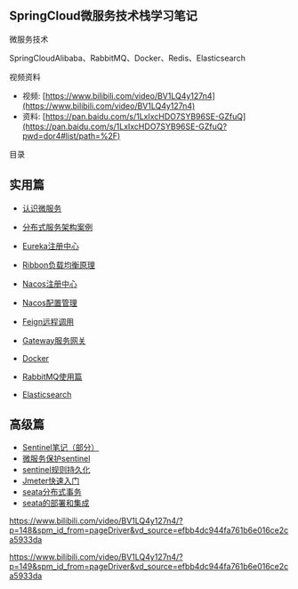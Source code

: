 ## SpringCloud微服务技术栈学习笔记

微服务技术

SpringCloudAlibaba、RabbitMQ、Docker、Redis、Elasticsearch

视频资料

- 视频: [https://www.bilibili.com/video/BV1LQ4y127n4](https://www.bilibili.com/video/BV1LQ4y127n4)
- 资料: [https://pan.baidu.com/s/1LxIxcHDO7SYB96SE-GZfuQ](https://pan.baidu.com/s/1LxIxcHDO7SYB96SE-GZfuQ?pwd=dor4#list/path=%2F)

目录

## 实用篇

- [认识微服务](blog/microservices/microservices-start.md)
- [分布式服务架构案例](/blog/microservices/microservices-example.md)
- [Eureka注册中心](/blog/microservices/microservices-eureka.md)
- [Ribbon负载均衡原理](/blog/microservices/microservices-ribbon.md)
- [Nacos注册中心](/blog/microservices/microservices-nacos.md)

- [Nacos配置管理](/blog/microservices/microservices-nacos-config.md)
- [Feign远程调用](/blog/microservices/microservices-feign.md)
- [Gateway服务网关](/blog/microservices/microservices-gateway.md)
- [Docker](/blog/docker/index.md)
- [RabbitMQ使用篇](/blog/rabbitmq/index.md)
- [Elasticsearch](/blog/elasticsearch/springcloud-elasticsearch/index.md)


## 高级篇
- [Sentinel笔记（部分）](/blog/microservices/sentinel.md)
- [微服务保护sentinel](blog/sentinel/微服务保护.md)
- [sentinel规则持久化](/blog/jmeter/sentinel规则持久化.md)
- [Jmeter快速入门](/blog/jmeter/index.md)
- [seata分布式事务](/blog/seata/index.md)
- [seata的部署和集成](/blog/seata-deploy/seata的部署和集成.md)

https://www.bilibili.com/video/BV1LQ4y127n4/?p=148&spm_id_from=pageDriver&vd_source=efbb4dc944fa761b6e016ce2ca5933da

https://www.bilibili.com/video/BV1LQ4y127n4/?p=149&spm_id_from=pageDriver&vd_source=efbb4dc944fa761b6e016ce2ca5933da